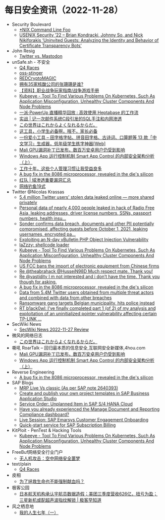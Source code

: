 # 每日安全资讯（2022-11-28）

- Security Boulevard
  - [*NIX Command Line Foo](https://securityboulevard.com/2022/11/nix-command-line-foo/)
  - [USENIX Security ’22 – Brian Kondracki, Johnny So, and Nick Nikiforakis ‘Uninvited Guests: Analyzing the Identity and Behavior of Certificate Transparency Bots’](https://securityboulevard.com/2022/11/usenix-security-22-brian-kondracki-johnny-so-and-nick-nikiforakis-uninvited-guests-analyzing-the-identity-and-behavior-of-certificate-transparency-bots/)
- John Resig
  - [Twitter vs. Mastodon](https://johnresig.com/blog/twitter-mastodon/?utm_source=rss&utm_medium=rss&utm_campaign=twitter-mastodon)
- unSafe.sh - 不安全
  - [Q4 Races](https://buaq.net/go-137457.html)
  - [oss-stinger](https://buaq.net/go-137458.html)
  - [REDCryptoMAGIC](https://buaq.net/go-137459.html)
  - [拥有35家核酸公司的张珊珊是谁?](https://buaq.net/go-137449.html)
  - [【资料】职业战争玩家指南/战争游戏手册](https://buaq.net/go-137454.html)
  - [Kubeeye - Tool To Find Various Problems On Kubernetes, Such As Application Misconfiguration, Unhealthy Cluster Components And Node Problems](https://buaq.net/go-137443.html)
  - [一派·PowerUp 直播精华回放 : 高效使用 Heptabase 的工作流](https://buaq.net/go-137438.html)
  - [实战 | 记一次邮件系统C段引发的SQL手注和内网渗透](https://buaq.net/go-137455.html)
  - [この世界はこれからよくなれるからだ。](https://buaq.net/go-137430.html)
  - [这工具，小学生必备啊，哦不，家长必备](https://buaq.net/go-137452.html)
  - [一份爱小工具 – 田字格字帖、拼音田字格、古诗词、口算题等 13 款「中文学习」生成器，低年级学生练字神器[Web]](https://buaq.net/go-137423.html)
  - [Mali GPU漏洞补丁已发布，数百万安卓用户仍受到影响](https://buaq.net/go-137421.html)
  - [Windows App 运行控制机制 Smart App Control 的内部安全架构分析（上）](https://buaq.net/go-137422.html)
  - [工作十年，这些个人管理习惯让我受益良多](https://buaq.net/go-137416.html)
  - [A bug fix in the 8086 microprocessor, revealed in the die's silicon](https://buaq.net/go-137408.html)
  - [红队 | 域渗透重要漏洞汇总](https://buaq.net/go-137417.html)
  - [网络钓鱼19式](https://buaq.net/go-137419.html)
- Twitter @Nicolas Krassas
  - [5.4 million Twitter users' stolen data leaked online — more shared privately](https://twitter.com/Dinosn/status/1596940749937213442)
  - [Personal data of nearly 4,000 people leaked in hack of Radio Free Asia, leaking addresses, driver license numbers, SSNs, passport numbers, health insu...](https://twitter.com/Dinosn/status/1596909955151716352)
  - [Sonder confirms data breach, documents and other PII potentially compromised, affecting guests before October 1, 2021, leaking usernames, encrypted pa...](https://twitter.com/Dinosn/status/1596909880014536704)
  - [Exploiting an N-day vBulletin PHP Object Injection Vulnerability](https://twitter.com/Dinosn/status/1596858008088158209)
  - [laZzzy: shellcode loader](https://twitter.com/Dinosn/status/1596857431522320384)
  - [Kubeeye - Tool To Find Various Problems On Kubernetes, Such As Application Misconfiguration, Unhealthy Cluster Components And Node Problems](https://twitter.com/Dinosn/status/1596857401910886401)
  - [US FCC bans the import of electronic equipment from Chinese firms](https://twitter.com/Dinosn/status/1596857340485304321)
  - [Re @theabrahack @HusseiN98D Much respect mate. Thank you!](https://twitter.com/Dinosn/status/1596762955064176642)
  - [Re @vastidity I m not interested and i don’t have the time. Thank you though for asking.](https://twitter.com/Dinosn/status/1596762838453714944)
  - [A bug fix in the 8086 microprocessor, revealed in the die's silicon](https://twitter.com/Dinosn/status/1596728730759868416)
  - [Data from 5.4M Twitter users obtained from multiple threat actors and combined with data from other breaches](https://twitter.com/Dinosn/status/1596728684215291905)
  - [Ransomware gang targets Belgian municipality, hits police instead](https://twitter.com/Dinosn/status/1596728379717603328)
  - [RT b1ack0wl: I've finally completed part 1 (of 2) of my analysis and exploitation of an uninitialized pointer vulnerability affecting certain TP-LINK ...](https://twitter.com/b1ack0wl/status/1596713511643910145)
- SecWiki News
  - [SecWiki News 2022-11-27 Review](http://www.sec-wiki.com/?2022-11-27)
- 微风的网络日志
  - [この世界はこれからよくなれるからだ。](http://leybreeze.com/blog/?p=220051)
- 嘶吼 RoarTalk – 回归最本质的信息安全,互联网安全新媒体,4hou.com
  - [Mali GPU漏洞补丁已发布，数百万安卓用户仍受到影响](https://www.4hou.com/posts/MBz1)
  - [Windows App 运行控制机制 Smart App Control 的内部安全架构分析（上）](https://www.4hou.com/posts/EQpK)
- Reverse Engineering
  - [A bug fix in the 8086 microprocessor, revealed in the die's silicon](https://www.reddit.com/r/ReverseEngineering/comments/z5patz/a_bug_fix_in_the_8086_microprocessor_revealed_in/)
- SAP Blogs
  - [MRP Live Vs classic (As per SAP note 2640393)](https://blogs.sap.com/2022/11/27/mrp-live-vs-classic-as-per-sap-note-2640393/)
  - [Create and publish your own project templates in SAP Business Application Studio](https://blogs.sap.com/2022/11/27/create-and-publish-your-own-project-templates-in-sap-business-application-studio/)
  - [Service Order: Unplanned Item in SAP S/4 HANA Cloud](https://blogs.sap.com/2022/11/27/service-order-unplanned-item-in-sap-s-4-hana-cloud/)
  - [Have you already experienced the Manage Document and Reporting Compliance dashboard?](https://blogs.sap.com/2022/11/27/have-you-already-experienced-the-manage-document-and-reporting-compliance-dashboard/)
  - [Live Session: SAP Emarsys Customer Engagement Onboarding](https://blogs.sap.com/2022/11/27/live-session-sap-emarsys-customer-engagement-onboarding/)
  - [Quick-start service for SAP Subscription Billing](https://blogs.sap.com/2022/11/27/quick-start-service-for-sap-subscription-billing/)
- KitPloit - PenTest & Hacking Tools
  - [Kubeeye - Tool To Find Various Problems On Kubernetes, Such As Application Misconfiguration, Unhealthy Cluster Components And Node Problems](http://www.kitploit.com/2022/11/kubeeye-tool-to-find-various-problems.html)
- FreeBuf网络安全行业门户
  - [无人机攻击：空中网络安全噩梦](https://www.freebuf.com/articles/paper/350876.html)
- text/plain
  - [Q4 Races](https://textslashplain.com/2022/11/27/q4-races/)
- 皮相
  - [为了拯救生命也不能强制献血吗？](https://mp.weixin.qq.com/s?__biz=MzI0NDA5MDYyNA==&mid=2648257026&idx=1&sn=753be1ce1620819cd61e09534b8adcae&chksm=f14e806dc639097b405215140dfac21387a0947f0b592919919a7805c9f896ae2d15256dde20&scene=58&subscene=0#rd)
- 极客公园
  - [日本航天机构承认宇航员数据造假；美团三季度营收626亿，扭亏为盈；三星新机或配超声波指纹解锁 | 极客早知道](https://mp.weixin.qq.com/s?__biz=MTMwNDMwODQ0MQ==&mid=2652974609&idx=1&sn=fe7eefa24d1019408d08f9f4f2472f06&chksm=7e5453a74923dab1a8628572e3c479c57969f46b1f92706b34f35c552ac108b246050e65fdd2&scene=58&subscene=0#rd)
- 风之栖息地
  - [我的人生七年（一）](https://hurricane618.me/2022/11/27/seven-years-of-my-life1/)
